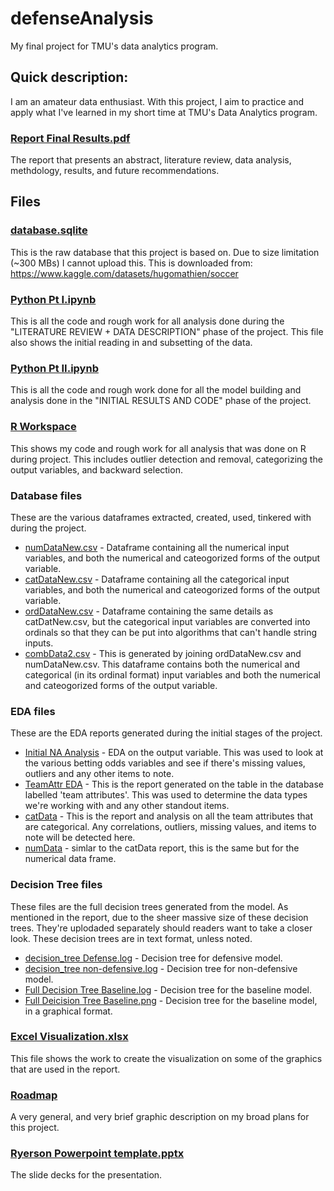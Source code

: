 # defenseAnalysis
My final project for TMU's data analytics program. 

## Quick description:
I am an amateur data enthusiast. With this project, I aim to practice and apply what I've learned in my short time at TMU's Data Analytics program.

### [Report Final Results.pdf](https://github.com/kyletan1995/defenseAnalysis/blob/main/Report%20Final%20Results.pdf)
The report that presents an abstract, literature review, data analysis, methdology, results, and future recommendations. 

## Files

### [database.sqlite](https://www.kaggle.com/datasets/hugomathien/soccer)
This is the raw database that this project is based on. Due to size limitation (~300 MBs) I cannot upload this.
This is downloaded from: https://www.kaggle.com/datasets/hugomathien/soccer

### [Python Pt I.ipynb](https://github.com/kyletan1995/defenseAnalysis/blob/main/Python%20Pt%20I.ipynb)
This is all the code and rough work for all analysis done during the "LITERATURE REVIEW + DATA DESCRIPTION" phase of the project.
This file also shows the initial reading in and subsetting of the data. 

### [Python Pt II.ipynb](https://github.com/kyletan1995/defenseAnalysis/blob/main/Python%20Pt%20II.ipynb)
This is all the code and rough work done for all the model building and analysis done in the "INITIAL RESULTS AND CODE" phase of the project.

### [R Workspace](https://github.com/kyletan1995/defenseAnalysis/blob/main/Rworkspace.R)
This shows my code and rough work for all analysis that was done on R during project. This includes outlier detection and removal, categorizing the output variables, and backward selection. 

### Database files
These are the various dataframes extracted, created, used, tinkered with during the project. 
- [numDataNew.csv](https://github.com/kyletan1995/defenseAnalysis/blob/main/numDataNew.csv) - Dataframe containing all the numerical input variables, and both the numerical and cateogorized forms of the output variable. 
- [catDataNew.csv](https://github.com/kyletan1995/defenseAnalysis/blob/main/catDataNew.csv) - Dataframe containing all the categorical input variables, and both the numerical and cateogorized forms of the output variable. 
- [ordDataNew.csv](https://github.com/kyletan1995/defenseAnalysis/blob/main/ordDataNew.csv) - Dataframe containing the same details as catDatNew.csv, but the categorical input variables are converted into ordinals so that they can be put into algorithms that can't handle string inputs. 
- [combData2.csv](https://github.com/kyletan1995/defenseAnalysis/blob/main/combData2.csv) - This is generated by joining ordDataNew.csv and numDataNew.csv. This dataframe contains both the numerical and categorical (in its ordinal format) input variables and both the numerical and cateogorized forms of the output variable. 

### EDA files
These are the EDA reports generated during the initial stages of the project. 
- [Initial NA Analysis](https://github.com/kyletan1995/defenseAnalysis/blob/main/Initial%20NA%20Analysis.html) - EDA on the output variable. This was used to look at the various betting odds variables and see if there's missing values, outliers and any other items to note. 
- [TeamAttr EDA](https://github.com/kyletan1995/defenseAnalysis/blob/main/teamAttr%20EDA.html) - This is the report generated on the table in the database labelled 'team attributes'. This was used to determine the data types we're working with and any other standout items. 
- [catData](https://github.com/kyletan1995/defenseAnalysis/blob/main/catData.html) - This is the report and analysis on all the team attributes that are categorical. Any correlations, outliers, missing values, and items to note will be detected here. 
- [numData](https://github.com/kyletan1995/defenseAnalysis/blob/main/numData.html) - simlar to the catData report, this is the same but for the numerical data frame. 

### Decision Tree files
These files are the full decision trees generated from the model. As mentioned in the report, due to the sheer massive size of these decision trees. They're uplodaded separately should readers want to take a closer look. These decision trees are in text format, unless noted. 
- [decision_tree Defense.log](https://github.com/kyletan1995/defenseAnalysis/blob/main/decistion_tree%20Defense.log) - Decision tree for defensive model.
- [decision_tree non-defensive.log](https://github.com/kyletan1995/defenseAnalysis/blob/main/decistion_tree%20non-defensive.log) - Decision tree for non-defensive model. 
- [Full Decision Tree Baseline.log](https://github.com/kyletan1995/defenseAnalysis/blob/main/Full%20Decision%20Tree%20Baseline.log) - Decision tree for the baseline model. 
- [Full Deicision Tree Baseline.png](https://github.com/kyletan1995/defenseAnalysis/blob/main/Full%20Decision%20Tree%20Baseline.png) - Decision tree for the baseline model, in a graphical format. 

### [Excel Visualization.xlsx](https://github.com/kyletan1995/defenseAnalysis/blob/main/Excel%20Visualizations.xlsx)
This file shows the work to create the visualization on some of the graphics that are used in the report. 

### [Roadmap](https://github.com/kyletan1995/defenseAnalysis/blob/main/roadmap.png)
A very general, and very brief graphic description on my broad plans for this project. 

### [Ryerson Powerpoint template.pptx](https://github.com/kyletan1995/defenseAnalysis/blob/main/Ryerson%20Powerpoint%20template.pptx)
The slide decks for the presentation. 
